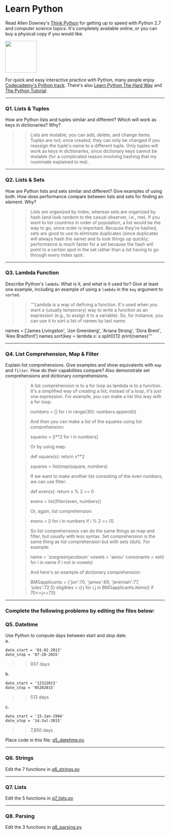 # Learn Python

Read Allen Downey's [Think Python](http://www.greenteapress.com/thinkpython/) for getting up to speed with Python 2.7 and computer science topics. It's completely available online, or you can buy a physical copy if you would like.

<a href="http://www.greenteapress.com/thinkpython/"><img src="img/think_python.png" style="width: 100px;" target="_blank"></a>

For quick and easy interactive practice with Python, many people enjoy [Codecademy's Python track](http://www.codecademy.com/en/tracks/python). There's also [Learn Python The Hard Way](http://learnpythonthehardway.org/book/) and [The Python Tutorial](https://docs.python.org/2/tutorial/).

---

### Q1. Lists &amp; Tuples

How are Python lists and tuples similar and different? Which will work as keys in dictionaries? Why?

>> Lists are mutable; you can add, delete, and change items. Tuples are not; once created, they
can only be changed if you reassign the tuple's name to a different tuple. Only tuples will work
as keys in dictionaries, since dictionary keys cannot be mutable (for a complicated reason involving
hashing that my roommate explained to me).

---

### Q2. Lists &amp; Sets

How are Python lists and sets similar and different? Give examples of using both. How does performance compare between lists and sets for finding an element. Why?

>> Lists are organized by index, whereas sets are organized by hash (and look random to
the casual observer, i.e., me). If you want to list countries in order of population,
a list would be the way to go, since order is important. Because they're hashed, sets are
good to use to eliminate duplicates (since duplicates will always hash the same) and to look things
up quickly; performance is much faster for a set because the hash will point to a certain
spot in the set rather than a list having to go through every index spot.

---

### Q3. Lambda Function

Describe Python's `lambda`. What is it, and what is it used for? Give at least one example, including an example of using a `lambda` in the `key` argument to `sorted`.

>> '''Lambda is a way of defining a function. It's used when you want a (usually temporary)
way to write a function as an expression (e.g., to assign it to a variable). So, for
instance, you can use it to sort a list of names by last name:

names = ['James Livingston', 'Jon Greenberg', 'Ariana Strong', 'Dora Brent', 'Alex Bradford']
names.sort(key = lambda x: x.split()[1])
print(names)'''

---

### Q4. List Comprehension, Map &amp; Filter

Explain list comprehensions. Give examples and show equivalents with `map` and `filter`. How do their capabilities compare? Also demonstrate set comprehensions and dictionary comprehensions.

>> A list comprehension is to a for loop as lambda is to a function. It's a simplified
way of creating a list; instead of a loop, it's just one expression. For example, you can make a list this way with a for loop:
>>
>> numbers = []
>> for i in range(30):
>>     numbers.append(i)
>>
>> And then you can make a list of the squares using list comprehension:
>>
>> squares = [i**2 for i in numbers]
>>
>> Or by using map:
>>
>> def square(x):
>>     return x**2
>>
>> squares = list(map(square, numbers)
>>
>> If we want to make another list consisting of the even numbers, we can use filter:
>>
>> def even(x):
>>     return x % 2 == 0
>>
>> evens = list(filter(even, numbers))
>>
>> Or, again, list comprehension:
>>
>> evens = [i for i in numbers if i % 2 == 0]
>>
>> So list comprehensions can do the same things as map and filter, but usually with less syntax.
>> Set comprehension is the same thing as list comprehension but with sets (duh). For example:
>>
>> name = 'zoegreenjacobson'
>> vowels = 'aeiou'
>> consonants = set(i for i in name if i not in vowels)
>>
>> And here's an example of dictionary comprehension:
>>
>> BMGapplicants = {'jon':70, 'james':69, 'jeremiah':77, 'jules':72.5}
>> eligibles = {i:j for i,j in BMGapplicants.items() if 70<=j<=73}
---

### Complete the following problems by editing the files below:

### Q5. Datetime
Use Python to compute days between start and stop date.   
a.  

```
date_start = '01-02-2013'    
date_stop = '07-28-2015'
```

>> 937 days

b.  
```
date_start = '12312013'  
date_stop = '05282015'  
```

>> 513 days

c.  
```
date_start = '15-Jan-1994'      
date_stop = '14-Jul-2015'  
```

>> 7,850 days

Place code in this file: [q5_datetime.py](python/q5_datetime.py)

---

### Q6. Strings
Edit the 7 functions in [q6_strings.py](python/q6_strings.py)

---

### Q7. Lists
Edit the 5 functions in [q7_lists.py](python/q7_lists.py)

---

### Q8. Parsing
Edit the 3 functions in [q8_parsing.py](python/q8_parsing.py)
